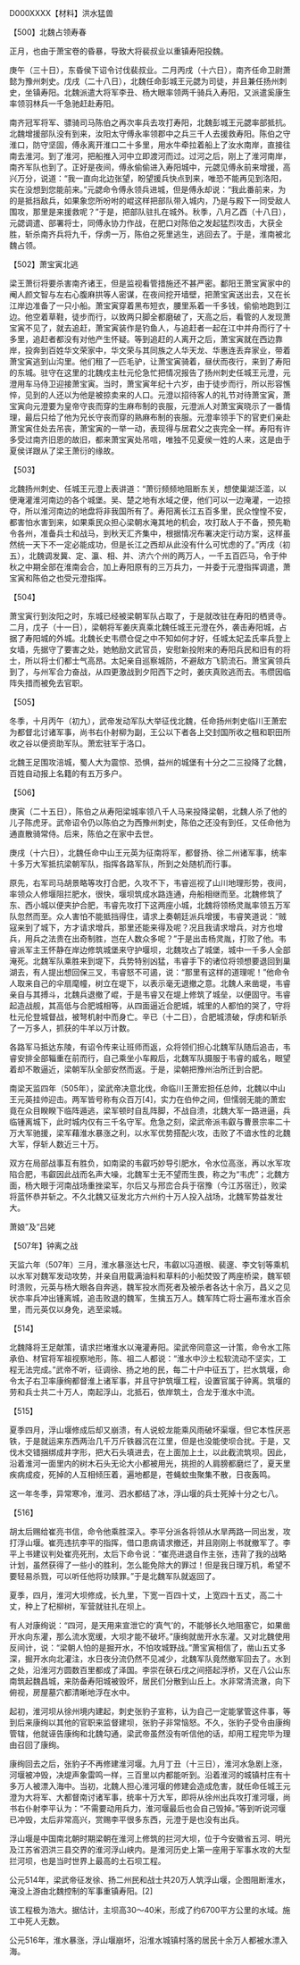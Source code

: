 D000XXXX【材料】洪水猛兽



【500】北魏占领寿春

正月，也由于萧宝卷的昏暴，导致大将裴叔业以重镇寿阳投魏。

庚午（三十日），东昏侯下诏令讨伐裴叔业。二月丙戌（十六日），南齐任命卫尉萧懿为豫州刺史。戊戌（二十八日），北魏任命彭城王元勰为司徒，并且兼任扬州刺史，坐镇寿阳。北魏派遣大将军李丑、杨大眼率领两千骑兵入寿阳，又派遣奚康生率领羽林兵一千急驰赶赴寿阳。

南齐冠军将军、骠骑司马陈伯之再次率兵去攻打寿阳，北魏彭城王元勰率部抵抗。北魏增援部队没有到来，汝阳太守傅永率领郡中之兵三千人去援救寿阳。陈伯之守淮口，防守坚固，傅永离开淮口二十多里，用水牛牵拉着船上了汝水南岸，直接往南去淮河。到了淮河，把船推入河中立即渡河而过。过河之后，刚上了淮河南岸，南齐军队也到了。正好是夜间，傅永偷偷进入寿阳城中，元勰见傅永前来增援，高兴万分，说道：“我一直向北边张望，盼望援兵快点到来，唯恐不能再见到洛阳，实在没想到您能前来。”元勰命令傅永领兵进城，但是傅永却说：“我此番前来，为的是抵挡敌兵，如果象您所吩咐的崐这样把部队带入城内，乃是与殿下一同受敌人围攻，那里是来援救呢？”于是，把部队驻扎在城外。秋季，八月乙酉（十八日），元勰调遣、部署将士，同傅永协力作战，在肥口对陈伯之发起猛烈攻击，大获全胜，斩杀南齐兵将九千，俘虏一万，陈伯之死里逃生，逃回去了。于是，淮南被北魏占领。



【502】萧宝寅北逃

梁王萧衍将要杀害南齐诸王，但是监视看管措施还不甚严密。鄱阳王萧宝寅家中的阉人颜文智与左右心腹麻拱等人密谋，在夜间挖开墙壁，把萧宝寅送出去，又在长江岸边准备了一只小船。萧宝寅穿着黑布短衣，腰里系着一千多钱，偷偷地跑到江边。他空着草鞋，徒步而行，以致两只脚全都磨破了，天高之后，看管的人发现萧宝寅不见了，就去追赶，萧宝寅装作是钓鱼人，与追赶者一起在江中并舟而行了十多里，追赶者都没有对他产生怀疑。等到追赶的人离开之后，萧宝寅就在西边靠岸，投奔到百姓华文荣家中，华文荣与其同族之人华天龙、华惠连丢弃家业，带着萧宝寅逃到山沟里。他们租了一匹毛驴，让萧宝寅骑着，昼伏而夜行，来到了寿阳的东城。驻守在这里的北魏戍主杜元伦急忙把情况报告了扬州刺史任城王元澄，元澄用车马侍卫迎接萧宝寅。当时，萧宝寅年纪十六岁，由于徒步而行，所以形容憔悴，见到的人还以为他是被掠卖来的人口。元澄以招待客人的礼节对待萧宝寅，萧宝寅向元澄要为皇帝守丧而穿的生麻布制的丧服，元澄派人对萧宝寅晓示了一番情理，最后只给了他为兄长守丧而穿的熟麻布制的丧服。元澄率领手下的官吏们亲赴萧宝寅住处去吊丧，萧宝寅的一举一动，表现得与居君父之丧完全一样。寿阳有许多受过南齐旧恩的故旧，都来萧宝寅处吊唁，唯独不见夏侯一姓的人来，这是由于夏侯详跟从了梁王萧衍的缘故。





【503】

北魏扬州刺史、任城王元澄上表讲道：“萧衍频频地阻断东关，想使巢湖泛滥，以便淹灌淮河南边的各个城堡。吴、楚之地有水域之便，他们可以一边淹灌，一边掠夺，所以淮河南边的地盘将非我国所有了。寿阳离长江五百多里，民众惶惶不安，都害怕水害到来，如果乘民众担心梁朝水淹其地的机会，攻打敌人于不备，预先勒令各州，准备兵士和战马，到秋天汇齐集中，根据情况布署决定行动方案，这样虽然统一天下不一定必能成功，但是长江之西却从此没有什么可忧虑的了。”丙戌（初五），北魏调发冀、定、瀛、相、并、济六个州的两万人，一千五百匹马，令于仲秋之中期全部在淮南会合，加上寿阳原有的三万兵力，一并委于元澄指挥调遣，萧宝寅和陈伯之也受元澄指挥。



【504】

萧宝寅行到汝阳之时，东城已经被梁朝军队占取了，于是就改驻在寿阳的栖贤寺。二月，戊子（十一日），梁朝将军姜庆真乘北魏任城王元澄在外，袭击寿阳城，占据了寿阳城的外城。北魏长史韦缵仓促之中不知如何才好，任城太妃孟氏率兵登上女墙，先据守了要害之处，她勉励文武官员，安慰新投附来的寿阳兵民和旧有的将士，所以将士们都士气高昂。太妃亲自巡察城防，不避敌方飞箭流石。萧宝寅领兵到了，与州军合力奋战，从四更激战到夕阳西下之时，姜庆真败逃而去。韦缵因临阵失措而被免去官职。

【505】

冬季，十月丙午（初九），武帝发动军队大举征伐北魏，任命扬州刺史临川王萧宏为都督北讨诸军事，尚书右仆射柳为副，王公以下者各上交封国所收之租和职田所收之谷以便资助军队。萧宏驻军于洛口。

北魏王足围攻涪城，蜀人大为震惊、恐惧，益州的城堡有十分之二三投降了北魏，百姓自动报上名籍的有五万多户。



【506】

庚寅（二十五日），陈伯之从寿阳梁城率领八千人马来投降梁朝，北魏人杀了他的儿子陈虎牙。武帝诏令仍以陈伯之为西豫州刺史，陈伯之还没有到任，又任命他为通直散骑常侍。后来，陈伯之在家中去世。

庚戌（十六日），北魏任命中山王元英为征南将军，都督扬、徐二州诸军事，统率十多万大军抵抗梁朝军队，指挥各路军队，所到之处随机而行事。

原先，右军司马胡景略等攻打合肥，久攻不下，韦睿巡视了山川地理形势，夜间，率领众人修堰阻拦肥水，很快，堰坝筑成水路连通，舟船相继而至。北魏修筑了东、西小城以便夹护合肥，韦睿先攻打下这两座小城，北魏将领杨灵胤率领五万军队忽然而至。众人害怕不能抵挡得住，请求上奏朝廷派兵增援，韦睿笑道说：“贼寇来到了城下，方才请求增兵，那里还能来得及呢？况且我请求增兵，对方也增兵，用兵之法贵在出奇制胜，岂在人数众多呢？”于是出击杨灵胤，打败了他。韦睿派军主王怀静在岸边修筑城堡来守护堰坝，北魏攻占了城堡，城中一千多人全部淹死。北魏军队乘胜来到堤下，兵势特别凶猛，韦睿手下的诸位将领想要退回到巢湖去，有人提出想回保三叉，韦睿怒不可遏，说：“那里有这样的道理呢！”他命令人取来自己的伞扇麾幢，树立在堤下，以表示毫无退撤之意。北魏人来凿堤，韦睿亲自与其搏斗，北魏兵退撤了崐，于是韦睿又在堤上修筑了城垒，以便固守。韦睿起造战舰，其高低与合肥城相等，从四面逼近合肥城，城里的人都怕的哭了，守将杜元伦登城督战，被弩机射中而身亡。辛已（十二日），合肥城溃破，俘虏和斩杀了一万多人，抓获的牛羊以万计数。

各路军马抵达东陵，有诏令传来让班师而返，众将领们担心北魏军队随后追击，韦睿安排全部辎重在前而行，自己乘坐小车殿后，北魏军队摄服于韦睿的威名，眼望着却不敢逼近，梁朝军队全部安然而返。于是，梁朝把豫州治所迁到合肥。









南梁天监四年（505年），梁武帝决意北伐，命临川王萧宏担任总帅，北魏以中山王元英挂帅迎击。两军皆号称有众百万[4]，实力在伯仲之间，但懦弱无能的萧宏竟在众目睽睽下临阵遁逃，梁军顿时自乱阵脚，不战自溃，北魏大军一路进逼，兵临锺离城下，此时城内仅有三千名守军。危急之刻，梁武帝派韦叡与曹景宗率二十万大军驰援，梁军藉淮水暴涨之利，以水军优势搭配火攻，击败了不谙水性的北魏大军，俘斩人数近三十万。



双方在局部战事互有胜负，如南梁的韦叡巧妙导引肥水，令水位高涨，再以水军攻陷合肥，韦叡因此战而名声大噪，北魏军士无不望而生畏，称之为“韦虎”；北魏方面，杨大眼于河南战场重挫梁军，尔后又与邢峦合兵于宿豫（今江苏宿迁），败梁将蓝怀恭并斩之。不久北魏又征发北方六州约十万人投入战场，北魏军势益发壮大。

萧娘”及“吕姥



【507年】钟离之战

天监六年（507年）三月，淮水暴涨达七尺，韦叡以冯道根、裴邃、李文钊等乘机以水军对魏军发动攻势，并亲自用载满油料和草料的小船焚毁了两座桥梁，魏军顿时溃败，元英与杨大眼各自奔逃，魏军投水而死者及被杀者各达十余万，昌义之见状亦率兵冲出锺离城，追击败退的魏军，生擒五万人。魏军阵亡将士遍布淮水百余里，而元英仅以身免，逃至梁城。





【514】

北魏降将王足献策，请求拦堵淮水以淹灌寿阳。梁武帝同意这一计策，命令水工陈承伯、材官将军祖视察地形，陈、祖二人都说：“淮水中沙土松软流动不坚实，工程无法完成。”武帝不听，征调徐、扬之地的民，每二十户中征五丁，拦水筑堰，命令太子右卫率康绚都督淮上诸军事，并且守护筑堰工程，设置官属于钟离。筑堰的劳和兵士共二十万人，南起浮山，北抵石，依岸筑土，合龙于淮水中流。



【515】

夏季四月，浮山堰修成后却又崩溃，有人说蛟龙能乘风雨破坏渠堰，但它本性厌恶铁，于是就运来东西两治几千万斤铁器沉在江里，但是也没能使坝合扰。于是，又伐木交错捆绑成井字形，把大石头填进去，在上面加上土，以此截流筑坝。因此，沿着淮河一面里内的树木石头无论大小都被用光，挑担的人肩膀都磨烂了，夏天里疾病成疫，死掉的人互相倾压着，遍地都是，苍蝇蚊虫聚集不散，日夜轰鸣。



这一年冬季，异常寒冷，淮河、泗水都结了冰，浮山堰的兵士死掉十分之七八。



【516】

胡太后赐给崔亮书信，命令他乘胜深入。李平分派各将领从水旱两路一同出发，攻打浮山堰。崔亮违抗李平的指挥，借口患病请求撤还，并且刚刚上书就撤军了。李平上书建议判处崔亮死刑，太后下命令说：“崔亮进退自作主张，违背了我的战略计划，虽然获得了一些小的胜利，怎么能免除大的罪过！但是我日理万机，希望不要轻易杀戮，可以听任他将功赎罪。”于是北魏军队就返回了。



夏季，四月，淮河大坝修成，长九里，下宽一百四十丈，上宽四十五丈，高二十丈，种上了杞柳树，军营就驻扎在坝上。

有人对康绚说：“四河，是天用来宣泄它的‘真气’的，不能够长久地阻塞它，如果凿开水向东灌，那么流水宽缓，大坝才能不破坏。”康绚就凿开水东灌。又对北魏使用反间计，说：“梁朝人怕的是掘开水，不怕攻城野战。”萧宝寅相信了，凿山五丈多深，掘开水向北灌注，水日夜分流仍然不见减少，北魏军队竟然撤军回去了。水到之处，沿淮河方圆数百里都成了泽国。李崇在硖石戌之间搭起浮桥，又在八公山东南筑起魏昌城，来防备寿阳城被毁坏，居民们分散到山丘上。水非常清流澈，向下俯视，房屋墓穴都清晰地浮在水中。

起初，淮河坝从徐州境内建起，刺史张豹子宣称，认为自己一定能掌管这件事，等到后来康绚以其他的官职来监督建坝，张豹子非常恼怒。不久，张豹子受令由康绚管辖，他就诬告康绚和北魏勾通，梁武帝虽然没有听信他的话，却用工程完毕为理由召回了康绚。



康绚回去之后，张豹子不再修建淮河堰。九月丁丑（十三日），淮河水急剧上涨，河堰被冲毁，决堤声象雷鸣一样，三百里以内都能听到。沿着淮河的城镇村庄有十多万人被漂入海中。当初，北魏人担心淮河堰的修建会造成危害，就任命任城王元澄为大将军、大都督南讨诸军事，统率十万大军，即将从徐州出兵攻打淮河堰，尚书右仆射李平认为：“不需要动用兵力，淮河堰最后也会自己毁掉。”等到听说河堰已冲毁，太后非常高兴，赏赐李平很多东西，元澄于是也没有出兵。









浮山堰是中国南北朝时期梁朝在淮河上修筑的拦河大坝，位于今安徽省五河、明光及江苏省泗洪三县交界的淮河浮山峡内。是淮河历史上第一座用于军事水攻的大型拦河坝，也是当时世界上最高的土石坝工程。



公元514年，梁武帝征发徐、扬二州民和战士共20万人筑浮山堰，企图阻断淮水，淹没上游由北魏控制的军事重镇寿阳。[2]

该工程极为浩大。据估计，主坝高30～40米，形成了约6700平方公里的水域。施工中死人无数。



公元516年，淮水暴涨，浮山堰崩坏，沿淮水城镇村落的居民十余万人都被水漂入海。



